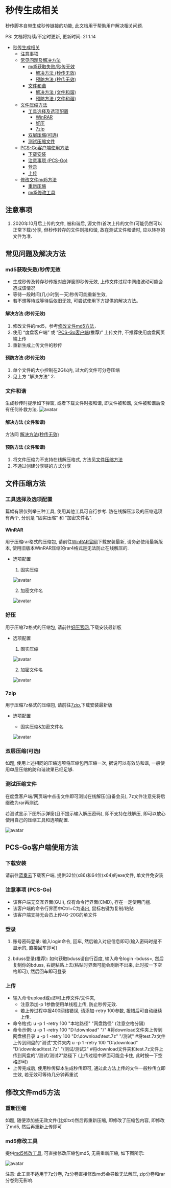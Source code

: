 # 秒传生成相关

秒传脚本自带生成秒传链接的功能, 此文档用于帮助用户解决相关问题. 

PS: 文档将持续/不定时更新, 更新时间: 21.1.14

- [秒传生成相关](#秒传生成相关)
	- [注意事项](#注意事项)
	- [常见问题及解决方法](#常见问题及解决方法)
		- [md5获取失败/秒传无效](#md5获取失败-秒传无效)
			- [解决方法 (秒传无效)](#解决方法-秒传无效)
			- [预防方法 (秒传无效)](#预防方法-秒传无效)
		- [文件和谐](#文件和谐)
			- [解决方法 (文件和谐)](#解决方法-文件和谐)
			- [预防方法 (文件和谐)](#预防方法-文件和谐)
	- [文件压缩方法](#文件压缩方法)
		- [工具选择及选项配置](#压缩选项配置)
			- [WinRAR](#WinRAR)
			- [好压](#好压)
			- [7zip](#7zip)
		- [双层压缩(可选)](#双层压缩-可选)
		- [测试压缩文件](#测试压缩文件)
	- [PCS-Go客户端使用方法](#PCS-Go客户端使用方法)
		- [下载安装](#下载安装)
		- [注意事项 (PCS-Go)](注意事项-PCS-Go)
		- [登录](#登录)
		- [上传](#上传)
	- [修改文件md5方法](#修改文件md5方法)
		- [重新压缩](#重新压缩)
		- [md5修改工具](#md5修改工具)

## 注意事项
1. 2020年10月后上传的文件, 被和谐后, 源文件(首次上传的文件)可能仍然可以正常下载/分享, 但秒传转存的文件则报和谐, 故在测试文件和谐时, 应以转存的文件为准.

## 常见问题及解决方法

### md5获取失败/秒传无效
- 生成秒传及转存秒传报对应弹窗即秒传无效, 上传文件过程中网络波动可能会造成该情况
- 等待一段时间(几小时到一天)秒传可能重新生效,
- 若不想等待或等待后依旧无效, 可尝试使用下方提供的解决方法。

#### 解决方法 (秒传无效)
1. 修改文件的md5，参考[修改文件md5方法](#修改文件md5方法)，
2. 使用 “度盘客户端” 或 “[PCS-Go客户端](#PCS-Go客户端使用方法)(推荐)” 上传文件, 不推荐使用度盘网页端上传
3. 重新生成上传文件的秒传

#### 预防方法 (秒传无效)
1. 单个文件的大小控制在2G以内, 过大的文件可分卷压缩
2. 见上方 "解决方法" 2.

### 文件和谐
生成秒传时提示如下弹窗, 或者下载文件时报和谐, 即文件被和谐, 文件被和谐后没有任何补救方法.
![avatar](https://pic.rmb.bdstatic.com/bjh/2da6fe7376b1097cb2061d48df8a679f.png)

#### 解决方法 (文件和谐)
方法同 [解决方法(秒传无效)](#解决方法-秒传无效)

#### 预防方法 (文件和谐)
1. 将文件压缩为不支持在线解压格式, 方法见[文件压缩方法](#文件压缩方法)
2. 不通过创建分享链的方式分享

## 文件压缩方法

### 工具选择及选项配置
篇幅有限仅列举三种工具, 使用其他工具可自行参考. 防在线解压涉及的压缩选项有两个, 分别是 "固实压缩" 和 "加密文件名".

#### WinRAR
用于压缩rar格式的压缩包, 请前往[WinRAR官网](http://www.winrar.com.cn/)下载安装最新, 请务必使用最新版本, 使用旧版本WinRAR压缩的rar4格式是无法防止在线解压的.

- 选项配置
	1. 固实压缩

	![avatar](https://pic.rmb.bdstatic.com/bjh/6ae0d1dc1db52cff958513dcfd8faa0c.png)

	2. 加密文件名

	![avatar](https://pic.rmb.bdstatic.com/bjh/44704c6ee17b71d47356b8a0c808f8ed.png)

### 好压
用于压缩7z格式的压缩包, 请前往[好压官网](https://haozip.2345.cc/),下载安装最新版

- 选项配置
	1. 固实压缩
	
	![avatar](https://pic.rmb.bdstatic.com/bjh/60443511e18e787a987b9d208c758550.png)

	2. 加密文件名
	
	![avatar](https://pic.rmb.bdstatic.com/bjh/863823e535d37c919a6f6812f8018bc9.png)

### 7zip
用于压缩7z格式的压缩包, 请前往[7zip](https://www.7-zip.org/),下载安装最新版

- 选项配置
	- 固实压缩&加密文件名
	
	![avatar](https://pic.rmb.bdstatic.com/bjh/6c4921617256946086b6d9eb881562a6.png)


### 双层压缩(可选)
如题, 使用上述相同的压缩选项将压缩包再压缩一次, 据说可以有效防和谐, 一般使用单层压缩的防和谐效果已经足够.

### 测试压缩文件
在度盘客户端/网页端中点击文件即可测试在线解压(自备会员), 7z文件注意先将后缀改为rar再测试.

若测试显示下图所示弹窗(且不提示输入解压密码), 即不支持在线解压, 即可以放心使用自己的压缩工具和选项配置.

![avatar](https://pic.rmb.bdstatic.com/bjh/eb5e4c6ed0e93b12f00f6bbcd8acf540.png)

## PCS-Go客户端使用方法
### 下载安装
请前往[蓝奏云](https://wws.lanzous.com/b01tvsfyj)下载客户端, 提供32位(x86)和64位(x64)的exe文件, 单文件免安装

### 注意事项 (PCS-Go)
- 该客户端无交互界面(GUI), 仅有命令行界面(CMD), 存在一定使用门槛.
- 该客户端的命令行界面中Ctrl+C为退出, 鼠标右键为复制/粘贴
- 该客户端支持无会员上传4G-20G的单文件

### 登录
1. 账号密码登录: 输入login命令, 回车, 然后输入对应信息即可(输入密码时是不显示的, 直接回车即可)

2. bduss登录(推荐): 如何获取bduss请自行百度, 输入命令login -bduss=, 然后复制你的bduss, 右键粘贴上去(粘贴时界面可能会刷新不出来, 此时按一下空格即可), 然后回车即可登录

### 上传
- 输入命令upload或u即可上传文件/文件夹, 
	- 注意添加-p 1参数使用单线程上传, 防止秒传无效.
	- 若上传过程中报400网络错误, 请添加-retry 100参数, 报错后可自动继续上传.
- 命令格式: u -p 1 -retry 100 "本地路径" "网盘路径" (注意空格分隔)
- 命令示例: 
	u -p 1 -retry 100 "D:\download" "/"  #将download文件夹上传到网盘根目录
	u -p 1 -retry 100 "D:\download\test.7z" "/测试"  #将test.7z文件上传到网盘的"测试"文件夹内
	u -p 1 -retry 100 "D:\download" "D:\download\test.7z" "/测试/测试2"  #将download文件夹和test.7z文件上传到网盘的"/测试/测试2"路径下
(上传过程中界面可能会卡住, 此时按一下空格即可)
- 上传完成后, 使用秒传脚本生成秒传即可, 通过此方法上传的文件一般秒传立即生效, 若无效可等待几分钟再重试

## 修改文件md5方法

### 重新压缩
如题, 随便添加些无效文件(比如txt)然后再重新压缩, 即修改了压缩包内容, 即修改了md5, 然后再重新上传即可

### md5修改工具
提供[md5修改工具](https://wws.lanzous.com/iuFGbkddsji), 可直接修改压缩包md5, 无需重新压缩, 如下图所示:

![avatar](https://pic.rmb.bdstatic.com/bjh/945c43e55207a0af9ec23676ffcc71e3.png)

注意: 此工具不适用于7z分卷, 7z分卷直接修改md5会导致无法解压, zip分卷和rar分卷则无影响.
